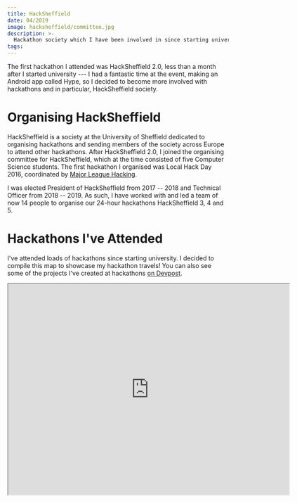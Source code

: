 ```yaml
---
title: HackSheffield
date: 04/2019
image: hacksheffield/committee.jpg
description: >-
  Hackathon society which I have been involved in since starting university. See which hackathons I have attended and organised.
tags:
---
```


The first hackathon I attended was HackSheffield 2.0, less than a month after I started university --- I had a fantastic time at the event, making <nuxt-link to="/projects/hype">an Android app called Hype</nuxt-link>, so I decided to become more involved with hackathons and in particular, HackSheffield society.

# Organising HackSheffield

HackSheffield is a society at the University of Sheffield dedicated to organising hackathons and sending members of the society across Europe to attend other hackathons. After HackSheffield 2.0, I joined the organising committee for HackSheffield, which at the time consisted of five Computer Science students. The first hackathon I organised was Local Hack Day 2016, coordinated by [Major League Hacking](https://mlh.io).

I was elected President of HackSheffield from 2017 -- 2018 and Technical Officer from 2018 -- 2019. As such, I have worked with and led a team of now 14 people to organise our 24-hour hackathons HackSheffield 3, 4 and 5.

<lazy-image src="hacksheffield/committee.jpg" alt="Photo of the HackSheffield committee" />

# Hackathons I've Attended

I've attended loads of hackathons since starting university. I decided to compile this map to showcase my hackathon travels! You can also see some of the projects I've created at hackathons [on Devpost](https://devpost.com/gregives).

<iframe src="https://www.google.com/maps/d/u/0/embed?mid=1TPa-VDk3oQ1qIfv2efqFSsRUzG5Zj2p0" width="640" height="480"></iframe>